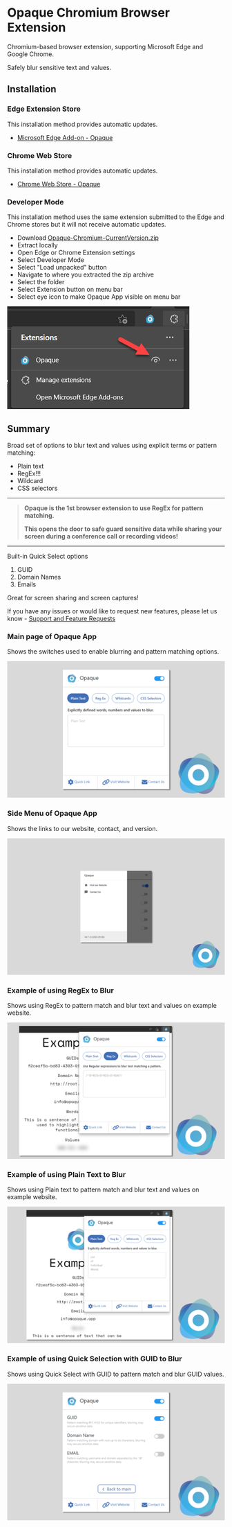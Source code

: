# Opaque Chromium Browser Extension
Chromium-based browser extension, supporting Microsoft Edge and Google Chrome.

Safely blur sensitive text and values. 

## Installation

### Edge Extension Store

This installation method provides automatic updates.

- [Microsoft Edge Add-on - Opaque](https://microsoftedge.microsoft.com/addons/detail/opaque/bkemibmknilgdabdljohbheedpcfoiom)

### Chrome Web Store

This installation method provides automatic updates.

- [Chrome Web Store - Opaque](https://chrome.google.com/webstore/detail/opaque/fkmddlioggaohebmgmmhjfapibidoicd)

### Developer Mode

This installation method uses the same extension submitted to the Edge and Chrome stores but it will not receive automatic updates.

- Download [Opaque-Chromium-CurrentVersion.zip](https://github.com/OpaqueApp/ChromiumBrowserExtension/raw/main/Opaque-Chromium-CurrentVersion.zip)
- Extract locally
- Open Edge or Chrome Extension settings
- Select Developer Mode
- Select "Load unpacked" button
- Navigate to where you extracted the zip archive
- Select the folder
- Select Extension button on menu bar
- Select eye icon to make Opaque App visible on menu bar

![VisibleExtension](./Images/VisibleExtension.png)

## Summary

Broad set of options to blur text and values using explicit terms or pattern matching:

- Plain text
- RegEx!!!
- Wildcard
- CSS selectors

------

> **Opaque is the 1st browser extension to use RegEx for pattern matching.**
>
> **This opens the door to safe guard sensitive data while sharing your screen during a conference call or recording videos!**

------

Built-in Quick Select options

1. GUID
2. Domain Names
3. Emails

Great for screen sharing and screen captures!

If you have any issues or would like to request new features, please let us know - [Support and Feature Requests](https://github.com/OpaqueApp/ChromiumBrowserExtension/issues)

### Main page of Opaque App 

Shows the switches used to enable blurring and pattern matching options.

![Main](./Images/Main.png)

### Side Menu of Opaque App 

Shows the links to our website, contact, and version.

![SideMenu](./Images/SideMenu.png)

### Example of using RegEx to Blur

Shows using RegEx to pattern match and blur text and values on example website.

![RegEx](./Images/RegEx.png)

### Example of using Plain Text to Blur

Shows using Plain text to pattern match and blur text and values on example website.

![PlainText](./Images/PlainText.png)

### Example of using Quick Selection with GUID to Blur

Shows using Quick Select with GUID to pattern match and blur GUID values.

![GUID](./Images/GUID.png)
